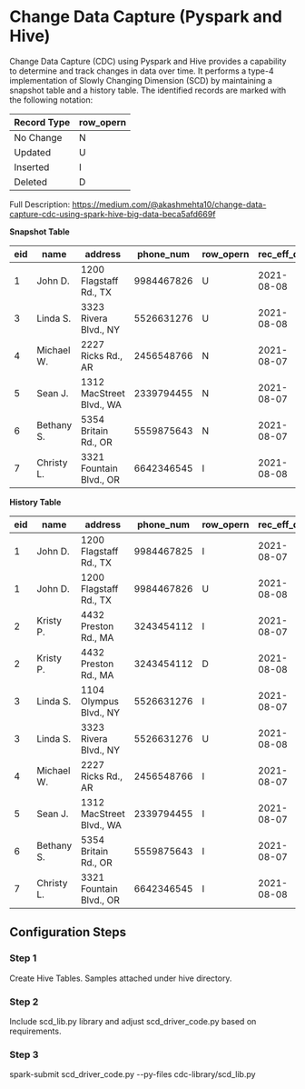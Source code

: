 # Change Data Capture (Pyspark and Hive)
Change Data Capture (CDC) using Pyspark and Hive provides a capability to determine and track changes in data over time. It performs a type-4 implementation of Slowly Changing Dimension (SCD) by maintaining a snapshot table and a history table. The identified records are marked with the following notation:

| Record Type | row_opern |
| ----------- | --------- |
| No Change   | N         |
| Updated     | U         |
| Inserted    | I         |
| Deleted     | D         |

Full Description: https://medium.com/@akashmehta10/change-data-capture-cdc-using-spark-hive-big-data-beca5afd669f

 **Snapshot Table**
  
|eid|name      |address                 |phone_num |row_opern|rec_eff_dt|
|---|----------|------------------------|----------|---------|----------|
|1  |John D.   |1200 Flagstaff Rd., TX  |9984467826|U        |2021-08-08|
|3  |Linda S.  |3323 Rivera Blvd., NY   |5526631276|U        |2021-08-08|
|4  |Michael W.|2227 Ricks Rd., AR      |2456548766|N        |2021-08-07|
|5  |Sean J.   |1312 MacStreet Blvd., WA|2339794455|N        |2021-08-07|
|6  |Bethany S.|5354 Britain Rd., OR    |5559875643|N        |2021-08-07|
|7  |Christy L.|3321 Fountain Blvd., OR |6642346545|I        |2021-08-08|


 **History Table**

|eid|name      |address                 |phone_num |row_opern|rec_eff_dt|
|---|----------|------------------------|----------|---------|----------|
|1  |John D.   |1200 Flagstaff Rd., TX  |9984467825|I        |2021-08-07|
|1  |John D.   |1200 Flagstaff Rd., TX  |9984467826|U        |2021-08-08|
|2  |Kristy P. |4432 Preston Rd., MA    |3243454112|I        |2021-08-07|
|2  |Kristy P. |4432 Preston Rd., MA    |3243454112|D        |2021-08-08|
|3  |Linda S.  |1104 Olympus Blvd., NY  |5526631276|I        |2021-08-07|
|3  |Linda S.  |3323 Rivera Blvd., NY   |5526631276|U        |2021-08-08|
|4  |Michael W.|2227 Ricks Rd., AR      |2456548766|I        |2021-08-07|
|5  |Sean J.   |1312 MacStreet Blvd., WA|2339794455|I        |2021-08-07|
|6  |Bethany S.|5354 Britain Rd., OR    |5559875643|I        |2021-08-07|
|7  |Christy L.|3321 Fountain Blvd., OR |6642346545|I        |2021-08-08|

## Configuration Steps

### Step 1
Create Hive Tables. Samples attached under hive directory.

### Step 2
Include scd_lib.py library and adjust scd_driver_code.py based on requirements.

### Step 3
spark-submit scd_driver_code.py --py-files cdc-library/scd_lib.py